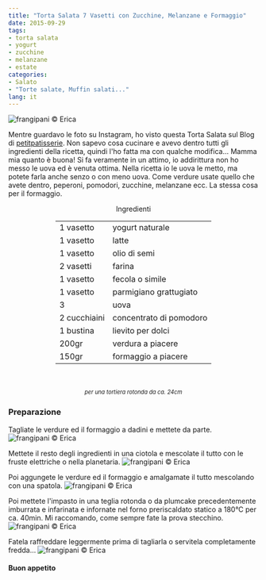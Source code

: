 ```yaml
---
title: "Torta Salata 7 Vasetti con Zucchine, Melanzane e Formaggio"
date: 2015-09-29
tags:
- torta salata
- yogurt
- zucchine
- melanzane
- estate
categories:
- Salato
- "Torte salate, Muffin salati..."
lang: it
---
```

![](../2015-09-29-torta-salata-7-vasetti-con-zucchine-melanzane-e-formaggio/header.jpg "frangipani © Erica")

Mentre guardavo le foto su Instagram, ho visto questa Torta Salata sul Blog di <a href="http://petitpatisserieblog.blogspot.it" target="_blank">petitpatisserie</a>. Non sapevo cosa cucinare e avevo dentro tutti gli ingredienti della ricetta, quindi l'ho fatta ma con qualche modifica... Mamma mia quanto è buona! Si fa veramente in un attimo, io addirittura non ho messo le uova ed è venuta ottima. Nella ricetta io le uova le metto, ma potete farla anche senzo o con meno uova. Come verdure usate quello che avete dentro, peperoni, pomodori, zucchine, melanzane ecc. La stessa cosa per il formaggio.


<div id="wrapper" style="text-align: center">
  <div id="yourdiv" style="display: inline-block;">
    <div class="ingredients">
      <div class="ingredients-title">Ingredienti</div>
      <table>
        <tbody>
          </tr>
          <tr>
            <td>1 vasetto</td>
            <td>yogurt naturale</td>
          </tr>
          <tr>
            <td>1 vasetto</td>
            <td>latte</td>
          </tr>
          <tr>
            <td>1 vasetto</td>
            <td>olio di semi</td>
          </tr>
          <tr>
            <td>2 vasetti</td>
            <td>farina</td>
          </tr>
          <tr>
            <td>1 vasetto</td>
            <td>fecola o simile</td>
          </tr>
          <tr>
            <td>1 vasetto</td>
            <td>parmigiano grattugiato</td>
           </tr>
          <tr>
            <td>3</td>
            <td>uova</td>
          </tr>
          <tr>
            <td>2 cucchiaini</td>
            <td>concentrato di pomodoro</td>
          </tr>
          <tr>
            <td>1 bustina</td>
            <td>lievito per dolci</td>
          </tr>
          <tr>
            <td>200gr</td>
            <td>verdura a piacere</td>
          </tr>
          <tr>
            <td>150gr</td>
            <td>formaggio a piacere</td>
          </tr>
        </tbody>
      </table>
      <br></br>
      <i class="pull-right" style="font-size: 80%;">per una tortiera rotonda da ca. 24cm</i>
    </div>
  </div>
</div>


<h3>
  <font color="grey">
    <i class="fa-solid fa-gears"></i>
  </font> Preparazione
</h3>

Tagliate le verdure ed il formaggio a dadini e mettete da parte.
![](../2015-09-29-torta-salata-7-vasetti-con-zucchine-melanzane-e-formaggio/verdura.jpg "frangipani © Erica")

Mettete il resto degli ingredienti in una ciotola e mescolate il tutto con le fruste elettriche o nella planetaria.
![](../2015-09-29-torta-salata-7-vasetti-con-zucchine-melanzane-e-formaggio/impasto1.jpg "frangipani © Erica")

Poi aggungete le verdure ed il formaggio e amalgamate il tutto mescolando con una spatola.
![](../2015-09-29-torta-salata-7-vasetti-con-zucchine-melanzane-e-formaggio/impasto2.jpg "frangipani © Erica")

Poi mettete l'impasto in una teglia rotonda o da plumcake precedentemente imburrata e infarinata e infornate nel forno preriscaldato statico a 180°C per ca. 40min. Mi raccomando, come sempre fate la prova stecchino.
![](../2015-09-29-torta-salata-7-vasetti-con-zucchine-melanzane-e-formaggio/teglia.jpg "frangipani © Erica")

Fatela raffreddare leggermente prima di tagliarla o servitela completamente fredda...
![](../2015-09-29-torta-salata-7-vasetti-con-zucchine-melanzane-e-formaggio/risultato.jpg "frangipani © Erica")


<h4>Buon appetito
  <font color="red">
    <i class="fa-regular fa-face-smile"></i>
  </font>
</h4>